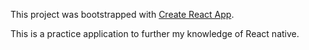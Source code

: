 This project was bootstrapped with [Create React App](https://github.com/facebookincubator/create-react-app).

This is a practice application to further my knowledge  of React native. 